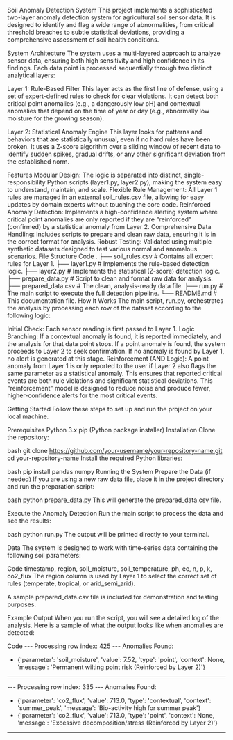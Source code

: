 Soil Anomaly Detection System
This project implements a sophisticated two-layer anomaly detection system for agricultural soil sensor data. It is designed to identify and flag a wide range of abnormalities, from critical threshold breaches to subtle statistical deviations, providing a comprehensive assessment of soil health conditions.

System Architecture
The system uses a multi-layered approach to analyze sensor data, ensuring both high sensitivity and high confidence in its findings. Each data point is processed sequentially through two distinct analytical layers:

Layer 1: Rule-Based Filter
This layer acts as the first line of defense, using a set of expert-defined rules to check for clear violations. It can detect both critical point anomalies (e.g., a dangerously low pH) and contextual anomalies that depend on the time of year or day (e.g., abnormally low moisture for the growing season).

Layer 2: Statistical Anomaly Engine
This layer looks for patterns and behaviors that are statistically unusual, even if no hard rules have been broken. It uses a Z-score algorithm over a sliding window of recent data to identify sudden spikes, gradual drifts, or any other significant deviation from the established norm.

Features
Modular Design: The logic is separated into distinct, single-responsibility Python scripts (layer1.py, layer2.py), making the system easy to understand, maintain, and scale.
Flexible Rule Management: All Layer 1 rules are managed in an external soil_rules.csv file, allowing for easy updates by domain experts without touching the core code.
Reinforced Anomaly Detection: Implements a high-confidence alerting system where critical point anomalies are only reported if they are "reinforced" (confirmed) by a statistical anomaly from Layer 2.
Comprehensive Data Handling: Includes scripts to prepare and clean raw data, ensuring it is in the correct format for analysis.
Robust Testing: Validated using multiple synthetic datasets designed to test various normal and anomalous scenarios.
File Structure
Code
.
├── soil_rules.csv        # Contains all expert rules for Layer 1.
├── layer1.py             # Implements the rule-based detection logic.
├── layer2.py             # Implements the statistical (Z-score) detection logic.
├── prepare_data.py       # Script to clean and format raw data for analysis.
├── prepared_data.csv     # The clean, analysis-ready data file.
├── run.py                # The main script to execute the full detection pipeline.
└── README.md             # This documentation file.
How It Works
The main script, run.py, orchestrates the analysis by processing each row of the dataset according to the following logic:

Initial Check: Each sensor reading is first passed to Layer 1.
Logic Branching:
If a contextual anomaly is found, it is reported immediately, and the analysis for that data point stops.
If a point anomaly is found, the system proceeds to Layer 2 to seek confirmation.
If no anomaly is found by Layer 1, no alert is generated at this stage.
Reinforcement (AND Logic): A point anomaly from Layer 1 is only reported to the user if Layer 2 also flags the same parameter as a statistical anomaly. This ensures that reported critical events are both rule violations and significant statistical deviations.
This "reinforcement" model is designed to reduce noise and produce fewer, higher-confidence alerts for the most critical events.

Getting Started
Follow these steps to set up and run the project on your local machine.

Prerequisites
Python 3.x
pip (Python package installer)
Installation
Clone the repository:

bash
git clone https://github.com/your-username/your-repository-name.git
cd your-repository-name
Install the required Python libraries:

bash
pip install pandas numpy
Running the System
Prepare the Data (if needed)
If you are using a new raw data file, place it in the project directory and run the preparation script:

bash
python prepare_data.py
This will generate the prepared_data.csv file.

Execute the Anomaly Detection
Run the main script to process the data and see the results:

bash
python run.py
The output will be printed directly to your terminal.

Data
The system is designed to work with time-series data containing the following soil parameters:

Code
timestamp, region, soil_moisture, soil_temperature, ph, ec, n, p, k, co2_flux
The region column is used by Layer 1 to select the correct set of rules (temperate, tropical, or arid_semi_arid).

A sample prepared_data.csv file is included for demonstration and testing purposes.

Example Output
When you run the script, you will see a detailed log of the analysis. Here is a sample of what the output looks like when anomalies are detected:

Code
--- Processing row index: 425 ---
Anomalies Found:
  - {'parameter': 'soil_moisture', 'value': 7.52, 'type': 'point', 'context': None, 'message': 'Permanent wilting point risk (Reinforced by Layer 2)'}
----------------------------------------

--- Processing row index: 335 ---
Anomalies Found:
  - {'parameter': 'co2_flux', 'value': 713.0, 'type': 'contextual', 'context': 'summer_peak', 'message': 'Bio-activity high for summer peak'}
  - {'parameter': 'co2_flux', 'value': 713.0, 'type': 'point', 'context': None, 'message': 'Excessive decomposition/stress (Reinforced by Layer 2)'}
----------------------------------------
